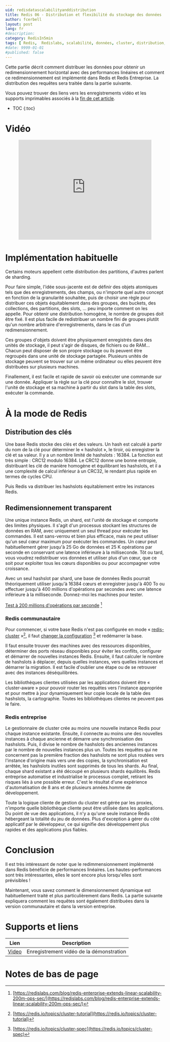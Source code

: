```yaml
---
uid: redisdatascalabilityanddistribution
title: Redis 06 - Distribution et flexibilité du stockage des données
author: fcerbell
layout: post
lang: fr
#description:
category: RedisIn5min
tags: [ Redis,  Redislabs, scalabilité, données, cluster, distribution, sharding, resharding, shard, reshard, performances, linéaire, performances linéaires, prédictible, performances prédictibles, requêtes, hash, hashslots, hashtags, hash-slot, hash-tags, entreprise, redis entreprise, communautaire, redis communautaire, redimmensionnement, redimensionner ]
#date: 9999-01-01
#published: false
---
```


Cette partie décrit comment distribuer les données pour obtenir un
redimensionnement horizontal avec des performances linéaires et comment ce
redimensionnement est implémenté dans Redis et Redis Entreprise. La distribution
des requêtes sera traitée dans la partie suivante.

Vous pouvez trouver des liens vers les enregistrements vidéo et les supports
imprimables associés à la <a href="#supports-et-liens">fin de cet article</a>.

* TOC
{:toc}

# Vidéo

<center><iframe width="420" height="315" src="https://www.youtube.com/embed/mIvcBKI9DmU" frameborder="0" allowfullscreen></iframe></center>

# Implémentation habituelle

Certains moteurs appellent cette distribution des partitions, d'autres parlent
de sharding.

Pour faire simple, l'idée sous-jacente est de définir des objets atomiques tels
que des enregistrements, des champs, ou n'importe quel autre concept en fonction
de la granularité souhaitée, puis de choisir une règle pour distribuer ces
objets équitablement dans des groupes, des buckets, des collections, des
partitions, des slots, ... peu importe comment on les appelle. Pour obtenir une
distribution homogène, le nombre de groupes doit être fixé. Il est plus facile
de redistribuer un nombre fini de groupes plutôt qu'un nombre arbitraire
d'enregistrements, dans le cas d'un redimensionnement.

Ces groupes d'objets doivent être physiquement enregistrés dans des unités de
stockage, il peut s'agir de disques, de fichiers ou de RAM... Chacun peut
disposer de son propre stockage ou ils peuvent être regroupés dans une unité de
stockage partagée. Plusieurs unités de stockage peuvent se trouver sur un même
ordinateur ou elles peuvent être distribuées sur plusieurs machines.

Finallement, il est facile et rapide de savoir où exécuter une commande sur une
donnée. Appliquer la règle sur la clé pour connaître le slot, trouver l'unité de
stockage et sa machine à partir du slot dans la table des slots, exécuter la
commande. 

# À la mode de Redis

## Distribution des clés

Une base Redis stocke des clés et des valeurs. Un hash est calculé à partir du
nom de la clé pour déterminer le « hashslot », le tiroir, où enregistrer la clé
et sa valeur. Il y a un nombre limité de hashslots : 16384. La fonction est très
simple : CRC12 modulo 16384. Le CRC12 donne une bonne entropie, distribuant les
clé de manière homogène et équilibrant les hashslots, et il a une complexité de
calcul inférieur à un CRC32, le rendant plus rapide en termes de cycles CPU.

Puis Redis va distribuer les hashslots équitablement entre les instances Redis.


## Redimensionnement transparent

Une unique instance Redis, un shard, est l'unité de stockage et comporte des
limites physiques. Il s'agit d'un processus stockant les structures de données
en RAM, avec uniquement un seul thread pour exécuter les commandes. Il est
sans-verrou et bien plus efficace, mais ne peut utiliser qu'un seul cœur maximum
pour exécuter les commandes. Un cœur peut habituellement gérer jusqu'à 25 Go de
données et 25 K opérations par seconde en conservant une latence inférieure à la
milliseconde. Tôt ou tard, vous voudrez redistribuer vos données et utiliser
plus d'un cœur, que ce soit pour exploiter tous les cœurs disponibles ou pour
accompagner votre croissance.

Avec un seul hashslot par shard, une base de données Redis pourrait
théoriquement utiliser jusqu'à 16384 cœurs et enregistrer jusqu'à 400 To ou
effectuer jusqu'à 400 millions d'opérations par secondes avec une latence
inférieure à la milliseconde. Donnez-moi les machines pour tester.

[Test à 200 millions d'opérations par seconde][200MBenchmark] [^1]

### Redis communautaire

Pour commencer, si votre base Redis n'est pas configurée en mode «
[redis-cluster][RedisClusterSpec] »[^2], il faut [changer la
configuration][RedisClusterTut] [^3] et redémarrer la base.

Il faut ensuite trouver des machines avec des ressources disponibles, déterminer
des ports réseau disponibles pour éviter les conflits, configurer et démarrer de
nouvelles instances Redis. Ensuite, il faut calculer le nombre de hashslots à
déplacer, depuis quelles instances, vers quelles instances et démarrer la
migration. Il est facile d'oublier une étape ou de se retrouver avec des
instances déséquilibrées.

Les bibliothèques clientes utilisées par les applications doivent être «
cluster-aware » pour pouvoir router les requêtes vers l'instance appropriée et
pour mettre à jour dynamiquement leur copie locale de la table des hashslots, la
cartographie. Toutes les bibliothèques clientes ne peuvent pas le faire.

### Redis entreprise

Le gestionnaire de cluster crée au moins une nouvelle instance Redis pour chaque
instance existante. Ensuite, il connecte au moins une des nouvelles instances à
chaque ancienne et démarre une synchronisation des hashslots. Puis, il divise le
nombre de hashslots des anciennes instances par le nombre de nouvelles instances
plus un. Toutes les requêtes qui ne concernent pas la première fraction des
hashslots ne sont plus routées vers l'instance d'origine mais vers une des
copies, la synchronisation est arrêtée, les hashslots inutiles sont supprimés de
tous les shards. Au final, chaque shard existant a été découpé en plusieurs
shards équilibrés. Redis entreprise automatise et industrialise le processus
complet, retirant les risques liés à une possible erreur. C'est le résultat
d'une expérience d'automatisation de 8 ans et de plusieurs années.homme de
développement.

Toute la logique cliente de gestion du cluster est gérée par les proxies,
n'importe quelle bibliothèque cliente peut être utilisée dans les applications.
Du point de vue des applications, il n'y a qu'une seule instance Redis
hébergeant la totalité du jeu de données. Plus d'exception à gérer du côté
applicatif par le développeur, ce qui signifie des développement plus rapides et
des applications plus fiables.

# Conclusion

Il est très intéressant de noter que le redimmensionnement implémenté dans Redis
bénéficie de performances linéaires. Les hautes-performances sont très
intéressantes, elles le sont encore plus lorsqu'elles sont prévisibles !

Maintenant, vous savez comment le dimensionnement dynamique est habituellement
traité et plus particulièrement dans Redis. La partie suivante expliquera
comment les requêtes sont également distribuées dans la version communautaire et
dans la version entreprise.

# Supports et liens

| Lien | Description |
|---|---|
| [Video] | Enregistrement vidéo de la démonstration |

# Notes de bas de page

[^1]: [https://redislabs.com/blog/redis-enterprise-extends-linear-scalability-200m-ops-sec/](https://redislabs.com/blog/redis-enterprise-extends-linear-scalability-200m-ops-sec/)

[^2]: [https://redis.io/topics/cluster-tutorial](https://redis.io/topics/cluster-tutorial)

[^3]: [https://redis.io/topics/cluster-spec](https://redis.io/topics/cluster-spec)

[200MBenchmark]: https://redislabs.com/blog/redis-enterprise-extends-linear-scalability-200m-ops-sec/

[RedisClusterTut]: https://redis.io/topics/cluster-tutorial

[RedisClusterSpec]: https://redis.io/topics/cluster-spec

[Video]: https://youtu.be/mIvcBKI9DmU "Enregistrement vidéo de la démonstration"
